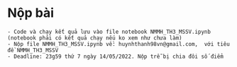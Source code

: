 # Nộp bài
    - Code và chạy kết quả lưu vào file notebook NMMH_TH3_MSSV.ipynb (notebook phải có kết quả chạy nếu ko xem như chưa làm)
    - Nộp file NMMH_TH3_MSSV.ipynb về: huynhthanh98vn@gmail.com,  với tiêu đề NMMH_TH3_MSSV
    - Deadline: 23g59 thứ 7 ngày 14/05/2022. Nộp trễ bị chia đôi số điểm
